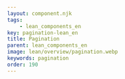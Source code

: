 ```yaml
---
layout: component.njk
tags: 
    - lean_components_en
key: pagination-lean_en
title: Pagination
parent: lean_components_en
image: lean/overview/pagination.webp
keywords: pagination
order: 190
---
```

